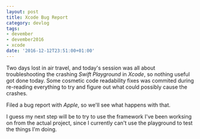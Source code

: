 ```yaml
---
layout: post
title: Xcode Bug Report
category: devlog
tags:
- devember
- devember2016
- xcode
date: '2016-12-12T23:51:00+01:00'
---
```

Two days lost in air travel, and today's session was all about troubleshooting the crashing *Swift Playground* in *Xcode*, so nothing useful got done today. Some cosmetic code readability fixes was commited during re-reading everything to try and figure out what could possibly cause the crashes. 

Filed a bug report with *Apple*, so we'll see what happens with that. 

I guess my next step will be to try to use the framework I've been worksing on from the actual project, since I currently can't use the playground to test the things I'm doing.